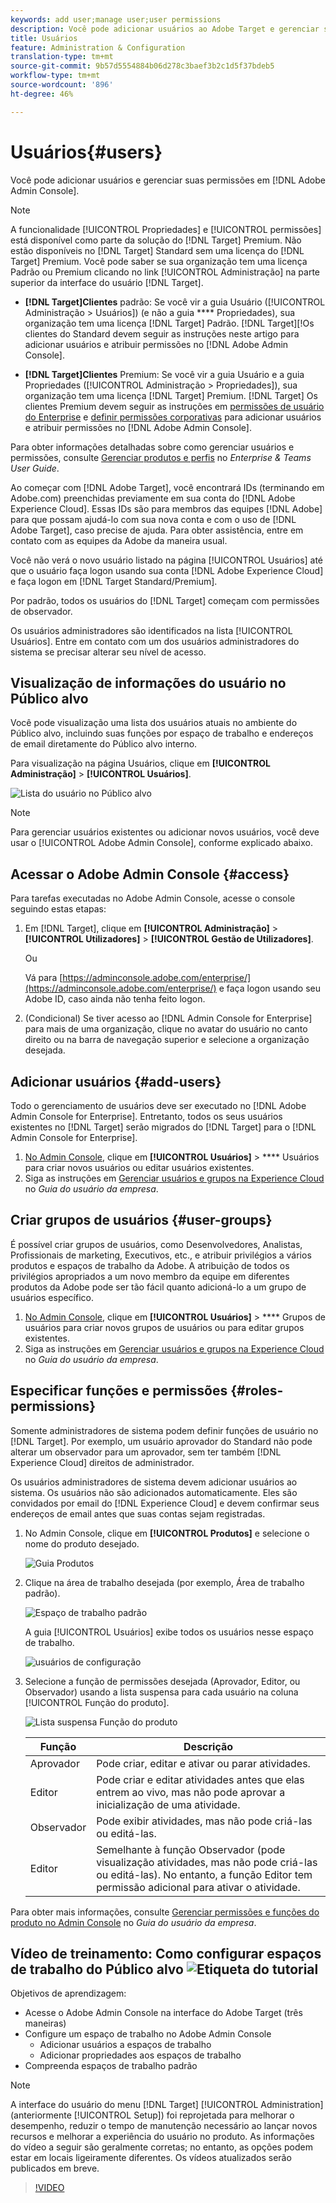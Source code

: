```yaml
---
keywords: add user;manage user;user permissions
description: Você pode adicionar usuários ao Adobe Target e gerenciar suas permissões no Adobe Admin Console.
title: Usuários
feature: Administration & Configuration
translation-type: tm+mt
source-git-commit: 9b57d5554884b06d278c3baef3b2c1d5f37bdeb5
workflow-type: tm+mt
source-wordcount: '896'
ht-degree: 46%

---
```



# Usuários{#users}

Você pode adicionar usuários e gerenciar suas permissões em [!DNL Adobe Admin Console].

>[!NOTE]
>
>A funcionalidade [!UICONTROL Propriedades] e [!UICONTROL permissões] está disponível como parte da solução do [!DNL Target] Premium. Não estão disponíveis no [!DNL Target] Standard sem uma licença do [!DNL Target] Premium.
>Você pode saber se sua organização tem uma licença Padrão ou Premium clicando no link [!UICONTROL Administração] na parte superior da interface do usuário [!DNL Target].
>
>* **[!DNL Target]Clientes** padrão: Se você vir a guia   Usuário ([!UICONTROL Administração > Usuários]) (e não a guia  **** Propriedades), sua organização tem uma licença  [!DNL Target] Padrão. [!DNL Target][!Os clientes do Standard devem seguir as instruções neste artigo para adicionar usuários e atribuir permissões no [!DNL Adobe Admin Console].
   >
   >
* **[!DNL Target]Clientes** Premium: Se você vir a guia   Usuário e a guia   Propriedades ([!UICONTROL Administração > Propriedades]), sua organização tem uma licença  [!DNL Target] Premium. [!DNL Target] Os clientes Premium devem seguir as instruções em [permissões de usuário do Enterprise](/help/administrating-target/c-user-management/property-channel/property-channel.md) e [definir permissões corporativas](/help/administrating-target/c-user-management/property-channel/properties-overview.md) para adicionar usuários e atribuir permissões no [!DNL Adobe Admin Console].
>
>
Para obter informações detalhadas sobre como gerenciar usuários e permissões, consulte [Gerenciar produtos e perfis](https://helpx.adobe.com/enterprise/using/manage-products-and-profiles.html) no *Enterprise &amp; Teams User Guide*.

Ao começar com [!DNL Adobe Target], você encontrará IDs (terminando em Adobe.com) preenchidas previamente em sua conta do [!DNL Adobe Experience Cloud]. Essas IDs são para membros das equipes [!DNL Adobe] para que possam ajudá-lo com sua nova conta e com o uso de [!DNL Adobe Target], caso precise de ajuda. Para obter assistência, entre em contato com as equipes da Adobe da maneira usual.

Você não verá o novo usuário listado na página [!UICONTROL Usuários] até que o usuário faça logon usando sua conta [!DNL Adobe Experience Cloud] e faça logon em [!DNL Target Standard/Premium].

Por padrão, todos os usuários do [!DNL Target] começam com permissões de observador.

Os usuários administradores são identificados na lista [!UICONTROL Usuários]. Entre em contato com um dos usuários administradores do sistema se precisar alterar seu nível de acesso.

## Visualização de informações do usuário no Público alvo

Você pode visualização uma lista dos usuários atuais no ambiente do Público alvo, incluindo suas funções por espaço de trabalho e endereços de email diretamente do Público alvo interno.

Para visualização na página Usuários, clique em **[!UICONTROL Administração]** > **[!UICONTROL Usuários]**.

![Lista do usuário no Público alvo](/help/administrating-target/c-user-management/c-user-management/assets/user-list-target.png)

>[!NOTE]
>
>Para gerenciar usuários existentes ou adicionar novos usuários, você deve usar o [!UICONTROL Adobe Admin Console], conforme explicado abaixo.

## Acessar o Adobe Admin Console {#access}

Para tarefas executadas no Adobe Admin Console, acesse o console seguindo estas etapas:

1. Em [!DNL Target], clique em **[!UICONTROL Administração]** > **[!UICONTROL Utilizadores]** > **[!UICONTROL Gestão de Utilizadores]**.

   Ou

   Vá para [https://adminconsole.adobe.com/enterprise/](https://adminconsole.adobe.com/enterprise/) e faça logon usando seu Adobe ID, caso ainda não tenha feito logon.

1. (Condicional) Se tiver acesso ao [!DNL Admin Console for Enterprise] para mais de uma organização, clique no avatar do usuário no canto direito ou na barra de navegação superior e selecione a organização desejada.

## Adicionar usuários {#add-users}

Todo o gerenciamento de usuários deve ser executado no [!DNL Adobe Admin Console for Enterprise]. Entretanto, todos os seus usuários existentes no [!DNL Target] serão migrados do [!DNL Target] para o [!DNL Admin Console for Enterprise].

1. [No Admin Console](/help/administrating-target/c-user-management/c-user-management/user-management.md#section_79796E0227D048F59BAE0AB02E544EBE), clique em  **[!UICONTROL Usuários]**  >  **** Usuários para criar novos usuários ou editar usuários existentes.
1. Siga as instruções em [Gerenciar usuários e grupos na Experience Cloud](https://helpx.adobe.com/enterprise/help/users.html) no *Guia do usuário da empresa*.

## Criar grupos de usuários {#user-groups}

É possível criar grupos de usuários, como Desenvolvedores, Analistas, Profissionais de marketing, Executivos, etc., e atribuir privilégios a vários produtos e espaços de trabalho da Adobe. A atribuição de todos os privilégios apropriados a um novo membro da equipe em diferentes produtos da Adobe pode ser tão fácil quanto adicioná-lo a um grupo de usuários específico.

1. [No Admin Console](/help/administrating-target/c-user-management/c-user-management/user-management.md#section_79796E0227D048F59BAE0AB02E544EBE), clique em  **[!UICONTROL Usuários]**  >  **** Grupos de usuários para criar novos grupos de usuários ou para editar grupos existentes.
1. Siga as instruções em [Gerenciar usuários e grupos na Experience Cloud](https://helpx.adobe.com/enterprise/help/users.html) no *Guia do usuário da empresa*.

## Especificar funções e permissões {#roles-permissions}

Somente administradores de sistema podem definir funções de usuário no [!DNL Target]. Por exemplo, um usuário aprovador do Standard não pode alterar um observador para um aprovador, sem ter também [!DNL Experience Cloud] direitos de administrador.

Os usuários administradores de sistema devem adicionar usuários ao sistema. Os usuários não são adicionados automaticamente. Eles são convidados por email do [!DNL Experience Cloud] e devem confirmar seus endereços de email antes que suas contas sejam registradas.

1. [](/help/administrating-target/c-user-management/c-user-management/user-management.md#section_79796E0227D048F59BAE0AB02E544EBE)No Admin Console, clique em **[!UICONTROL Produtos]** e selecione o nome do produto desejado.

   ![Guia Produtos](/help/administrating-target/c-user-management/c-user-management/assets/workspace-publisher.png)

1. Clique na área de trabalho desejada (por exemplo, Área de trabalho padrão).

   ![Espaço de trabalho padrão](/help/administrating-target/c-user-management/c-user-management/assets/default-workspace-new.png)

   A guia [!UICONTROL Usuários] exibe todos os usuários nesse espaço de trabalho.

   ![usuários de configuração](/help/administrating-target/c-user-management/c-user-management/assets/configuration_users-new-publisher.png)

1. Selecione a função de permissões desejada (Aprovador, Editor, ou Observador) usando a lista suspensa para cada usuário na coluna [!UICONTROL Função do produto].

   ![Lista suspensa Função do produto](/help/administrating-target/c-user-management/c-user-management/assets/product-role-new.png)

   | Função | Descrição |
   |--- |--- |
   | Aprovador | Pode criar, editar e ativar ou parar atividades. |
   | Editor | Pode criar e editar atividades antes que elas entrem ao vivo, mas não pode aprovar a inicialização de uma atividade. |
   | Observador | Pode exibir atividades, mas não pode criá-las ou editá-las. |
   | Editor | Semelhante à função Observador (pode visualização atividades, mas não pode criá-las ou editá-las). No entanto, a função Editor tem permissão adicional para ativar o atividade. |

Para obter mais informações, consulte [Gerenciar permissões e funções do produto no Admin Console](https://helpx.adobe.com/enterprise/help/manage-permissions-and-roles.html) no *Guia do usuário da empresa*.

## Vídeo de treinamento: Como configurar espaços de trabalho do Público alvo ![Etiqueta do tutorial](/help/assets/tutorial.png)

Objetivos de aprendizagem:

* Acesse o Adobe Admin Console na interface do Adobe Target (três maneiras)
* Configure um espaço de trabalho no Adobe Admin Console
   * Adicionar usuários a espaços de trabalho
   * Adicionar propriedades aos espaços de trabalho
* Compreenda espaços de trabalho padrão

>[!NOTE]
>
>A interface do usuário do menu [!DNL Target] [!UICONTROL Administration] (anteriormente [!UICONTROL Setup]) foi reprojetada para melhorar o desempenho, reduzir o tempo de manutenção necessário ao lançar novos recursos e melhorar a experiência do usuário no produto. As informações do vídeo a seguir são geralmente corretas; no entanto, as opções podem estar em locais ligeiramente diferentes. Os vídeos atualizados serão publicados em breve.

>[!VIDEO](https://video.tv.adobe.com/v/19463/)
